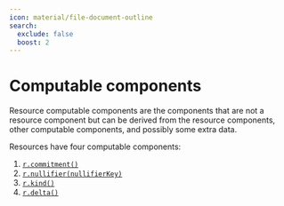 ```yaml
---
icon: material/file-document-outline
search:
  exclude: false
  boost: 2
---
```


# Computable components

Resource computable components are the components that are not a resource component but can be derived from the resource components, other computable components, and possibly some extra data.

Resources have four computable components:

1. [`r.commitment()`](resource_commitment.md)
2. [`r.nullifier(nullifierKey)`](nullifier.md)
3. [`r.kind()`](kind.md)
4. [`r.delta()`](delta.md)
